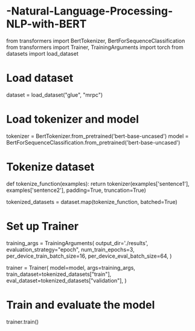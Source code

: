# -Natural-Language-Processing-NLP-with-BERT


from transformers import BertTokenizer, BertForSequenceClassification
from transformers import Trainer, TrainingArguments
import torch
from datasets import load_dataset

# Load dataset
dataset = load_dataset("glue", "mrpc")

# Load tokenizer and model
tokenizer = BertTokenizer.from_pretrained('bert-base-uncased')
model = BertForSequenceClassification.from_pretrained('bert-base-uncased')

# Tokenize dataset
def tokenize_function(examples):
    return tokenizer(examples['sentence1'], examples['sentence2'], padding=True, truncation=True)

tokenized_datasets = dataset.map(tokenize_function, batched=True)

# Set up Trainer
training_args = TrainingArguments(
    output_dir='./results',
    evaluation_strategy="epoch",
    num_train_epochs=3,
    per_device_train_batch_size=16,
    per_device_eval_batch_size=64,
)

trainer = Trainer(
    model=model,
    args=training_args,
    train_dataset=tokenized_datasets["train"],
    eval_dataset=tokenized_datasets["validation"],
)

# Train and evaluate the model
trainer.train()
